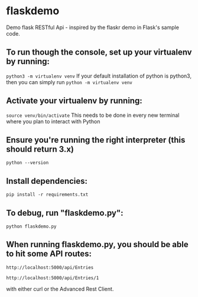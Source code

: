 # flaskdemo
Demo flask RESTful Api - inspired by the flaskr demo in Flask's sample code.

## To run though the console, set up your virtualenv by running:
`python3 -m virtualenv venv` If your default installation of python is python3, then you can simply run `python -m virtualenv venv`

## Activate your virtualenv by running:
`source venv/bin/activate` This needs to be done in every new terminal where you plan to interact with Python

## Ensure you're running the right interpreter (this should return 3.x)
`python --version`

## Install dependencies:
`pip install -r requirements.txt`

## To debug, run "flaskdemo.py":
`python flaskdemo.py`

## When running flaskdemo.py, you should be able to hit some API routes:
`http://localhost:5000/api/Entries`

`http://localhost:5000/api/Entries/1`

 with either curl or the Advanced Rest Client.
